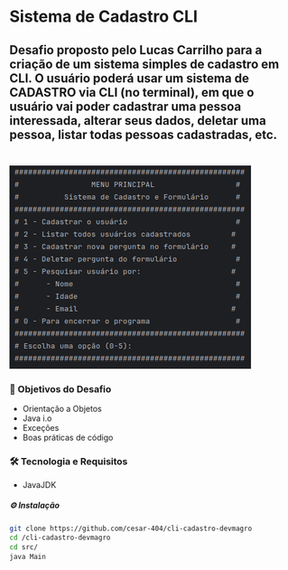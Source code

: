 # Sistema de Cadastro CLI
Desafio proposto pelo Lucas Carrilho para a criação de um sistema simples de cadastro em CLI. 
O usuário poderá usar um sistema de CADASTRO via CLI (no terminal), em que o usuário vai poder cadastrar uma pessoa interessada, alterar seus dados, deletar uma pessoa, listar todas pessoas cadastradas, etc. <br><br>
---
![cli](images/cli.png)

### :dart: Objetivos do Desafio
- Orientação a Objetos
-  Java i.o
- Exceções
- Boas práticas de código
### :hammer_and_wrench: Tecnologia e Requisitos
 -  JavaJDK
##### :gear: Instalação
```bash
git clone https://github.com/cesar-404/cli-cadastro-devmagro
cd /cli-cadastro-devmagro
cd src/
java Main

